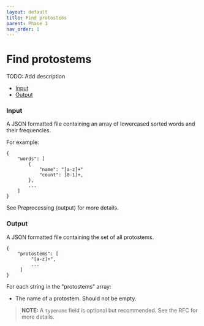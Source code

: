 ```yaml
---
layout: default
title: Find protostems
parent: Phase 1
nav_order: 1
---
```


# Find protostems

TODO: Add description

+ [Input](#input)
+ [Output](#output)

### Input

A JSON formatted file containing an array of lowercased sorted words and their frequencies.

For example:

```
{
    "words": [
        {
            "name": "[a-z]+"
            "count": [0-1]+,
        },
        ...
    ]
}
```

See Preprocessing (output) for more details.

### Output

A JSON formatted file containing the set of all protostems.

```
{
    "protostems": [
         "[a-z]+",
         ...
     ]
}
```

For each string in the "protostems" array:

+ The name of a protostem. Should not be empty.

> **NOTE:** A `typename` field is optional but recommended. See the RFC for more details.
